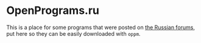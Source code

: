# OpenPrograms.ru

This is a place for some programs that were posted on [the Russian forums](http://computercraft.ru), put here so they can be easily downloaded with `oppm`.
